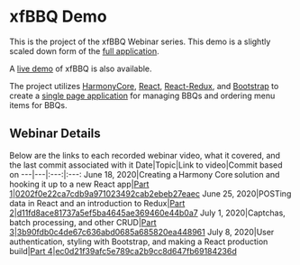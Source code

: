 # xfBBQ Demo
This is the project of the xfBBQ Webinar series. This demo is a slightly scaled down form of the [full application](https://github.com/Synergex/xfBBQ).

A [live demo](https://xfbbq.azurewebsites.net/) of xfBBQ is also available.

The project utilizes [HarmonyCore](https://github.com/Synergex/HarmonyCore), [React](https://reactjs.org/), [React-Redux](https://react-redux.js.org/), and [Bootstrap](https://getbootstrap.com/) to create a [single page application](https://en.wikipedia.org/wiki/Single-page_application) for managing BBQs and ordering menu items for BBQs.

## Webinar Details
Below are the links to each recorded webinar video, what it covered, and the last commit associated with it
Date|Topic|Link to video|Commit based on
---|---|:---:|:---:
June 18, 2020|Creating a Harmony Core solution and hooking it up to a new React app|[Part 1](https://www.youtube.com/watch?v=AkfApG4aS0o)|[0202f0e22ca7cdb9a971023492cab2ebeb27eaec](https://github.com/theplasmastorm/xfbbqDemo/tree/0202f0e22ca7cdb9a971023492cab2ebeb27eaec)
June 25, 2020|POSTing data in React and an introduction to Redux|[Part 2](https://www.youtube.com/watch?v=K1ma6TL0S_Q)|[d11fd8ace81737a5ef5ba4645ae369460e44b0a7](https://github.com/theplasmastorm/xfbbqDemo/tree/d11fd8ace81737a5ef5ba4645ae369460e44b0a7)
July 1, 2020|Captchas, batch processing, and other CRUD|[Part 3](https://www.youtube.com/watch?v=qI7iGLvj8XU)|[3b90fdb0c4de67c636abd0685a685820ea448961](https://github.com/theplasmastorm/xfbbqDemo/tree/3b90fdb0c4de67c636abd0685a685820ea448961)
July 8, 2020|User authentication, styling with Bootstrap, and making a React production build|[Part 4](https://www.youtube.com/watch?v=nHJb0CjkIQ0)|[ec0d21f39afc5e789ca2b9cc8d647fb69184236d](https://github.com/theplasmastorm/xfbbqDemo/tree/ec0d21f39afc5e789ca2b9cc8d647fb69184236d)
